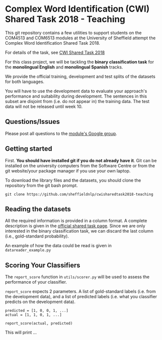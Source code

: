 # Complex Word Identification (CWI) Shared Task 2018 - Teaching

This git repository contains a few utilities to support students on the COM4513 and COM6513 modules at the University of Sheffield attempt the Complex Word Identification Shared Task 2018.

For details of the task, see [CWI Shared Task 2018](https://sites.google.com/view/cwisharedtask2018/)

For this class project, we will be tackling the **binary classification task** for the **monolingual English** and **monolingual Spanish** tracks.

We provide the official training, development and test splits of the datasets for both languages.

You will have to use the development data to evaluate your approach's performance and suitability during development. The sentences in this subset are disjoint from (i.e. do not appear in) the training data. The test data will not be released until week 10.


## Questions/Issues
Please post all questions to the [module's Google group](https://groups.google.com/a/sheffield.ac.uk/forum/#!forum/com4513-6513-2018-group).


## Getting started
First. **You should have installed git if you do not already have it**. Git can be installed on the university computers from the Software Centre or from the git website/your package manager if you use your own laptop. 

To download the library files and the datasets, you should clone the repository from the git bash prompt.

    git clone https://github.com/sheffieldnlp/cwisharedtask2018-teaching


## Reading the datasets

All the required information is provided in a column format. A complete description is given in the [official shared task page](https://sites.google.com/view/cwisharedtask2018/datasets). Since we are only interested in the binary classification task, we can discard the last column (i.e., gold-standard probability). 

An example of how the data could be read is given in ``datareader_example.py``


## Scoring Your Classifiers

The ``report_score`` function in ``utils/scorer.py`` will be used to assess the performance of your classifier.

``report_score`` expects 2 parameters. A list of gold-standard labels (i.e. from the development data), and a list of predicted labels (i.e. what you classifier predicts on the development data).

    predicted = [1, 0, 0, 1, ...]
    actual = [1, 1, 0, 1, ...]

    report_score(actual, predicted)

This will print ...
